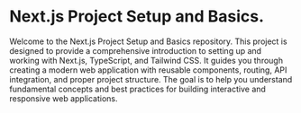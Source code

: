 # Next.js Project Setup and Basics.

Welcome to the Next.js Project Setup and Basics repository. This project is designed to provide a comprehensive introduction to setting up and working with Next.js, TypeScript, and Tailwind CSS. It guides you through creating a modern web application with reusable components, routing, API integration, and proper project structure. The goal is to help you understand fundamental concepts and best practices for building interactive and responsive web applications.